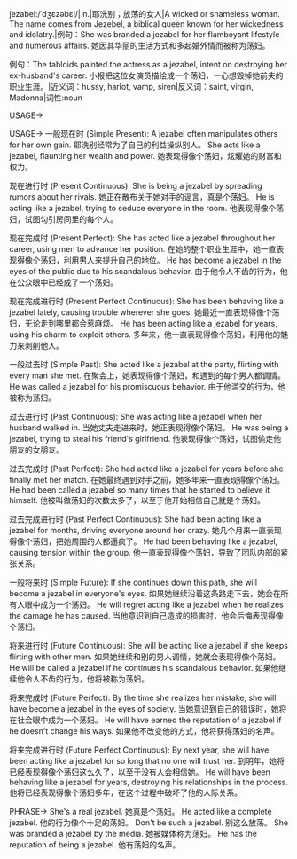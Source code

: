 jezabel:/ˈdʒɛzəbɛl/| n.|耶洗别；放荡的女人|A wicked or shameless woman.  The name comes from Jezebel, a biblical queen known for her wickedness and idolatry.|例句：She was branded a jezabel for her flamboyant lifestyle and numerous affairs. 她因其华丽的生活方式和多起婚外情而被称为荡妇。

例句：The tabloids painted the actress as a jezabel, intent on destroying her ex-husband's career.  小报把这位女演员描绘成一个荡妇，一心想毁掉她前夫的职业生涯。|近义词：hussy, harlot, vamp, siren|反义词：saint, virgin, Madonna|词性:noun


USAGE->

USAGE->
一般现在时 (Simple Present):
A jezabel often manipulates others for her own gain. 耶洗别经常为了自己的利益操纵别人。
She acts like a jezabel, flaunting her wealth and power. 她表现得像个荡妇，炫耀她的财富和权力。


现在进行时 (Present Continuous):
She is being a jezabel by spreading rumors about her rivals. 她正在散布关于她对手的谣言，真是个荡妇。
He is acting like a jezabel, trying to seduce everyone in the room. 他表现得像个荡妇，试图勾引房间里的每个人。


现在完成时 (Present Perfect):
She has acted like a jezabel throughout her career, using men to advance her position. 在她的整个职业生涯中，她一直表现得像个荡妇，利用男人来提升自己的地位。
He has become a jezabel in the eyes of the public due to his scandalous behavior. 由于他令人不齿的行为，他在公众眼中已经成了一个荡妇。


现在完成进行时 (Present Perfect Continuous):
She has been behaving like a jezabel lately, causing trouble wherever she goes. 她最近一直表现得像个荡妇，无论走到哪里都会惹麻烦。
He has been acting like a jezabel for years, using his charm to exploit others. 多年来，他一直表现得像个荡妇，利用他的魅力来剥削他人。


一般过去时 (Simple Past):
She acted like a jezabel at the party, flirting with every man she met. 在聚会上，她表现得像个荡妇，和遇到的每个男人都调情。
He was called a jezabel for his promiscuous behavior. 由于他滥交的行为，他被称为荡妇。


过去进行时 (Past Continuous):
She was acting like a jezabel when her husband walked in. 当她丈夫走进来时，她正表现得像个荡妇。
He was being a jezabel, trying to steal his friend's girlfriend. 他表现得像个荡妇，试图偷走他朋友的女朋友。


过去完成时 (Past Perfect):
She had acted like a jezabel for years before she finally met her match. 在她最终遇到对手之前，她多年来一直表现得像个荡妇。
He had been called a jezabel so many times that he started to believe it himself. 他被叫做荡妇的次数太多了，以至于他开始相信自己就是个荡妇。


过去完成进行时 (Past Perfect Continuous):
She had been acting like a jezabel for months, driving everyone around her crazy. 她几个月来一直表现得像个荡妇，把她周围的人都逼疯了。
He had been behaving like a jezabel, causing tension within the group. 他一直表现得像个荡妇，导致了团队内部的紧张关系。


一般将来时 (Simple Future):
If she continues down this path, she will become a jezabel in everyone's eyes. 如果她继续沿着这条路走下去，她会在所有人眼中成为一个荡妇。
He will regret acting like a jezabel when he realizes the damage he has caused. 当他意识到自己造成的损害时，他会后悔表现得像个荡妇。


将来进行时 (Future Continuous):
She will be acting like a jezabel if she keeps flirting with other men. 如果她继续和别的男人调情，她就会表现得像个荡妇。
He will be called a jezabel if he continues his scandalous behavior. 如果他继续他令人不齿的行为，他将被称为荡妇。


将来完成时 (Future Perfect):
By the time she realizes her mistake, she will have become a jezabel in the eyes of society. 当她意识到自己的错误时，她将在社会眼中成为一个荡妇。
He will have earned the reputation of a jezabel if he doesn't change his ways. 如果他不改变他的方式，他将获得荡妇的名声。


将来完成进行时 (Future Perfect Continuous):
By next year, she will have been acting like a jezabel for so long that no one will trust her. 到明年，她将已经表现得像个荡妇这么久了，以至于没有人会相信她。
He will have been behaving like a jezabel for years, destroying his relationships in the process. 他将已经表现得像个荡妇多年，在这个过程中破坏了他的人际关系。


PHRASE->
She's a real jezabel. 她真是个荡妇。
He acted like a complete jezabel. 他的行为像个十足的荡妇。
Don't be such a jezabel. 别这么放荡。
She was branded a jezabel by the media. 她被媒体称为荡妇。
He has the reputation of being a jezabel. 他有荡妇的名声。

